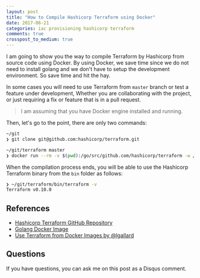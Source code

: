 ```yaml
---
layout: post
title: "How to Compile Hashicorp Terraform using Docker"
date: 2017-06-21
categories: iac provisioning hashicorp terraform
comments: true
crosspost_to_medium: true 
---
```



I am going to show you the way to compile Terraform by Hashicorp from source code using Docker. By using Docker, we save time since we do not need to install golang and we don't have to setup the development environment. So save time and hit the hay.

In some cases you will need to use Terraform from `master` branch or test a feature under development, Whether you are collaborating with the project, or just requiring a fix or feature that is in a pull request.

> I am assuming that you have Docker engine installed and running.

Then, let's go to the point, there are only two commands:

```sh
~/git
❯ git clone git@github.com:hashicorp/terraform.git
```

```sh
~/git/terraform master
❯ docker run --rm -v $(pwd):/go/src/github.com/hashicorp/terraform -w /go/src/github.com/hashicorp/terraform -e XC_OS=linux -e XC_ARCH=amd64 golang:latest bash -c "apt-get update && apt-get install -y zip && make bin"
```

When the compilation process ends, you will be able to use the Hashicorp Terraform binary from the `bin` folder as follows:

```sh
❯ ~/git/terraform/bin/terraform -v
Terraform v0.10.0
```

## References

-   [Hashicorp Terraform GitHub Repository](https://github.com/hashicorp/terraform)
-   [Golang Docker Image](https://hub.docker.com/_/golang/)
-   [Use Terraform from Docker Images by @lgallard](https://github.com/lgallard/tfdocker/blob/master/tfdocker)

## Questions

If you have questions, you can ask me on this post as a Disqus comment.
